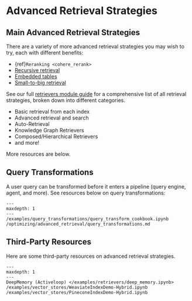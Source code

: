 # Advanced Retrieval Strategies

## Main Advanced Retrieval Strategies

There are a variety of more advanced retrieval strategies you may wish to try, each with different benefits:

- {ref}`Reranking <cohere_rerank>`
- [Recursive retrieval](/examples/query_engine/pdf_tables/recursive_retriever.ipynb)
- [Embedded tables](/examples/query_engine/sec_tables/tesla_10q_table.ipynb)
- [Small-to-big retrieval](/examples/node_postprocessor/MetadataReplacementDemo.ipynb)

See our full [retrievers module guide](/module_guides/querying/retriever/retrievers.md) for a comprehensive list of all retrieval strategies, broken down into different categories.

- Basic retrieval from each index
- Advanced retrieval and search
- Auto-Retrieval
- Knowledge Graph Retrievers
- Composed/Hierarchical Retrievers
- and more!

More resources are below.

## Query Transformations

A user query can be transformed before it enters a pipeline (query engine, agent, and more). See resources below on query transformations:

```{toctree}
---
maxdepth: 1
---
/examples/query_transformations/query_transform_cookbook.ipynb
/optimizing/advanced_retrieval/query_transformations.md
```

## Third-Party Resources

Here are some third-party resources on advanced retrieval strategies.

```{toctree}
---
maxdepth: 1
---
DeepMemory (Activeloop) </examples/retrievers/deep_memory.ipynb>
/examples/vector_stores/WeaviateIndexDemo-Hybrid.ipynb
/examples/vector_stores/PineconeIndexDemo-Hybrid.ipynb
```
